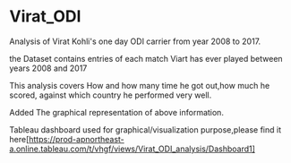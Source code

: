 # Virat_ODI
Analysis of Virat Kohli's one day ODI carrier from year 2008 to 2017.

the Dataset contains entries of each match Viart has ever played between years 2008 and 2017

This analysis covers How and how many time he got out,how much he scored, against which country he performed very well.

Added The graphical representation of above information.

Tableau dashboard used for graphical/visualization purpose,please find it here[https://prod-apnortheast-a.online.tableau.com/t/vhgf/views/Virat_ODI_analysis/Dashboard1]
